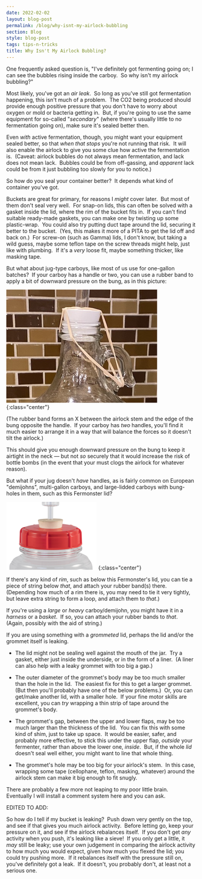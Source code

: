 ```yaml
---
date: 2022-02-02
layout: blog-post
permalink: /blog/why-isnt-my-airlock-bubbling
section: Blog
style: blog-post
tags: tips-n-tricks
title: Why Isn't My Airlock Bubbling?
---
```


One frequently asked question is,
"I've definitely got fermenting going on;
I can see the bubbles rising inside the carboy.&nbsp;
So why isn't my airlock bubbling?"

Most likely, you've got an _air leak_.&nbsp;
So long as you've still got fermentation happening,
this isn't much of a problem.&nbsp;
The CO2 being produced
should provide enough positive pressure
that you don't have to worry about
oxygen or mold or bacteria
getting in.&nbsp;
But, if you're going to use the same equipment for
so-called "_secondary_"
(where there's usually little to no fermentation going on),
make sure it's sealed better then.

Even _with_ active fermentation, though,
you might want your equipment sealed better,
so that _when that stops_ you're not running that risk.&nbsp;
It will also enable the airlock to give you some clue
how active the fermentation is.&nbsp;
(Caveat: airlock bubbles do not always mean fermentation,
and lack does not mean lack.&nbsp;
Bubbles could be from off-gassing,
and _apparent_ lack could be from it just
bubbling too slowly for you to notice.)

So how do you seal your container better?&nbsp;
It depends what kind of container you've got.

Buckets are great for primary,
for reasons I _might_ cover later.&nbsp;
But most of them don't seal very well.&nbsp;
For snap-on lids,
this can often be solved with
a gasket inside the lid, where the rim of the bucket fits in.&nbsp;
If you can't find suitable ready-made gaskets,
you can make one by twisting up some plastic-wrap.&nbsp;
You could also try putting duct tape
around the lid,
securing it better to the bucket.&nbsp;
(Yes, this makes it more of a PITA to get the lid off and back on.)&nbsp;
For screw-on (such as Gamma) lids,
I don't know, but taking a wild guess,
maybe some teflon tape on the screw threads might help,
just like with plumbing.&nbsp;
If it's a _very_ loose fit,
maybe something thicker,
like masking tape.

But what about jug-type carboys,
like most of us use for one-gallon batches?&nbsp;
If your carboy has a handle or two,
you can use a rubber band
to apply a bit of downward pressure on the bung,
as in this picture:

![bung secured in carboy with rubber band](/assets/img/bung-secured-w-rubber-band.jpg)
{:class="center"}

(The rubber band forms an X
between the airlock stem
and the edge of the bung
opposite the handle.&nbsp;
If your carboy has _two_ handles,
you'll find it much easier to arrange it
in a way that will balance the forces
so it doesn't tilt the airlock.)

This should give you enough
downward pressure on the bung
to keep it airtight in the neck &mdash;
but not _so_ securely that
it would increase the risk of bottle bombs
(in the event that your must clogs the airlock for whatever reason).

But what if your jug doesn't _have_ handles,
as is fairly common on European "demijohns",
multi-gallon carboys,
and large-lidded carboys with bung-holes in them,
such as this Fermonster lid?

![fermonster lid with bung and airlock](/assets/img/fermonster-lid.png)
{:class="center"}

If there's any kind of _rim_,
such as below this Fermonster's lid,
you can tie a piece of string below _that_,
and attach your rubber band(s) there.&nbsp;
(Depending how much of a rim there is,
you may need to tie it very tightly,
but leave extra string to form a loop,
and attach them to _that_.)

If you're using a _large_ or _heavy_ carboy/demijohn,
you might have it in
a _harness_
or a _basket_.&nbsp;
If so, you can attach your rubber bands to _that_.&nbsp;
(Again, possibly with the aid of string.)

If you are using something with a _grommeted_ lid,
perhaps the lid and/or the grommet itself is leaking.

- The lid might not be sealing well
against the mouth of the jar.&nbsp;
Try a gasket,
either just inside the underside,
or in the form of a liner.&nbsp;
(A liner can also help with a leaky grommet with too big a gap.)

- The outer diameter of the grommet's body may be
too much smaller than the hole in the lid.&nbsp;
The easiest fix for this to get a larger grommet.&nbsp;
(But then you'll probably have one of the below problems.)&nbsp;
Or, you can get/make another lid,
with a smaller hole.&nbsp;
If your fine motor skills are excellent,
you can _try_ wrapping a thin strip of tape
around the grommet's body.

- The grommet's gap, between the upper and lower flaps,
may be too much larger than
the thickness of the lid.&nbsp;
You can fix this with some kind of shim,
just to take up space.&nbsp;
It would be easier, safer, and probably more effective,
to stick this under the upper flap,
_outside_ your fermenter,
rather than above the lower one,
_inside_.&nbsp;
But, if the whole _lid_ doesn't seal well either,
you might want to line that whole thing.

- The grommet's hole may be too big for your airlock's stem.&nbsp;
In this case, wrapping some tape
(cellophane, teflon, masking, whatever)
around the airlock stem can make it big enough to fit snugly.

There are probably a few more not leaping to my poor little brain.&nbsp;
Eventually I will install a comment system here and you can ask.

EDITED TO ADD:

So how do I tell if my bucket is leaking?&nbsp;
Push down very gently on the top,
and see if that gives you much airlock activity.&nbsp;
Before letting go, keep your pressure on it,
and see if the airlock rebalances itself.&nbsp;
If you don't get _any_ activity when you push,
it's leaking like a sieve!&nbsp;
If you only get a little, it _may_ still be leaky;
use your own judgement in comparing the airlock activity
to how much you would expect,
given how much you flexed the lid;
you could try pushing more.&nbsp;
If it rebalances itself with the pressure still on,
you've definitely got a leak.&nbsp;
If it doesn't, you probably don't, at least not a serious one.
